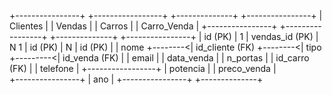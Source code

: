 +----------------+         +-----------------+          +--------------+          +----------------+
|    Clientes    |         |     Vendas      |          |    Carros    |          |  Carro_Venda   |
+----------------+         +-----------------+          +--------------+          +----------------+
| id (PK)        |    1    | vendas_id (PK)  |   N    1 | id (PK)      |    N     | id (PK)        |
| nome           +--------<| id_cliente (FK) +--------<| tipo          +---------<| id_venda (FK)  |
| email          |         | data_venda      |          | n_portas     |          | id_carro (FK)  |
| telefone       |         +-----------------+          | potencia     |          | preco_venda 
   |                                                                              
+----------------+                                      | ano          |          +----------------+
                                                        +--------------+
